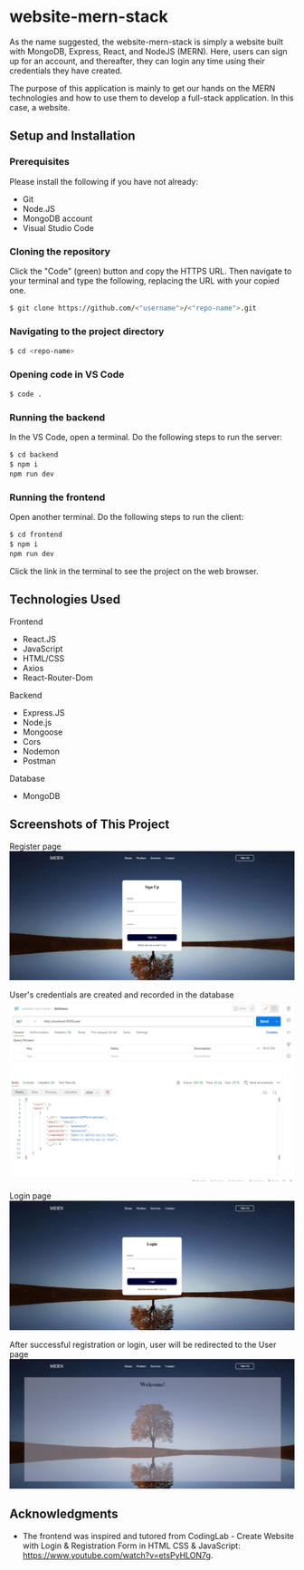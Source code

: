 # website-mern-stack

As the name suggested, the website-mern-stack is simply a website built with MongoDB, Express, React, and NodeJS (MERN). Here, users can sign up for an account, and thereafter, they can login any time using their credentials they have created.

The purpose of this application is mainly to get our hands on the MERN technologies and how to use them to develop a full-stack application. In this case, a website.

## Setup and Installation

### Prerequisites

Please install the following if you have not already:

* Git
* Node.JS
* MongoDB account
* Visual Studio Code

### Cloning the repository

Click the "Code" (green) button and copy the HTTPS URL. Then navigate to your terminal and type the following, replacing the URL with your copied one.

```sh
$ git clone https://github.com/<"username">/<"repo-name">.git
```

### Navigating to the project directory

```sh
$ cd <repo-name>
```

### Opening code in VS Code

```sh
$ code .
```

### Running the backend
In the VS Code, open a terminal. Do the following steps to run the server:

```sh
$ cd backend
$ npm i
npm run dev
```

### Running the frontend
Open another terminal. Do the following steps to run the client:

```sh
$ cd frontend
$ npm i
npm run dev
```

Click the link in the terminal to see the project on the web browser.

## Technologies Used

Frontend
* React.JS
* JavaScript
* HTML/CSS
* Axios
* React-Router-Dom

Backend
* Express.JS
* Node.js
* Mongoose
* Cors
* Nodemon
* Postman

Database
* MongoDB

## Screenshots of This Project

Register page
![Register page](./Signup.png)

User's credentials are created and recorded in the database
![Postman](./UserData.png)

Login page
![Login page](./Login.png)

After successful registration or login, user will be redirected to the User page
![User page](./UserPage.png)

## Acknowledgments

* The frontend was inspired and tutored from CodingLab - Create Website with Login & Registration Form in HTML CSS & JavaScript: https://www.youtube.com/watch?v=etsPyHLON7g.

